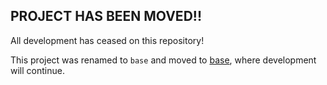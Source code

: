 ## PROJECT HAS BEEN MOVED!!

All development has ceased on this repository!

This project was renamed to `base` and moved to [base](https://github.com/node-base/base), where development will continue.
